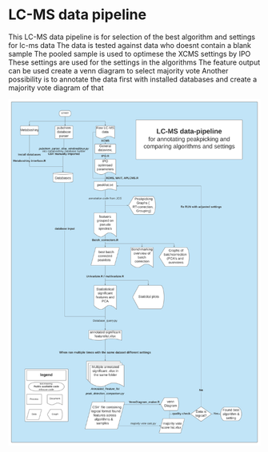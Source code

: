 # LC-MS data pipeline
This LC-MS data pipeline is for selection of the best algorithm and settings for lc-ms data
The data is tested against data who doesnt contain a blank sample
The pooled sample is used to optimese the XCMS settings by IPO
These settings are used for the settings in the algorithms
The feature output can be used create a venn diagram to select majority vote
Another possibility is to annotate the data first with installed databases and create a majority vote diagram of that


![alt text](https://github.com/Dirowa/LC-MS-data_pipe_lines/blob/master/flowchartv3.png)
